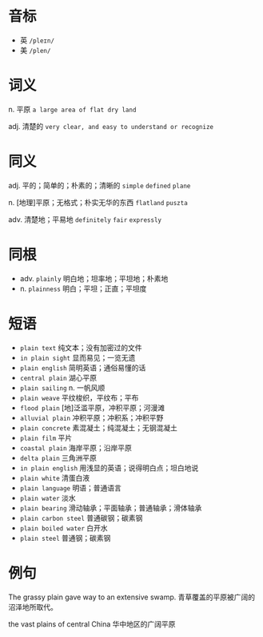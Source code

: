 # 音标

- 英 `/pleɪn/`
- 美 `/plen/`

# 词义

n. 平原
`a large area of flat dry land`

adj. 清楚的
`very clear, and easy to understand or recognize`

# 同义

adj. 平的；简单的；朴素的；清晰的
`simple` `defined` `plane`

n. [地理]平原；无格式；朴实无华的东西
`flatland` `puszta`

adv. 清楚地；平易地
`definitely` `fair` `expressly`

# 同根

- adv. `plainly` 明白地；坦率地；平坦地；朴素地
- n. `plainness` 明白；平坦；正直；平坦度

# 短语

- `plain text` 纯文本；没有加密过的文件
- `in plain sight` 显而易见；一览无遗
- `plain english` 简明英语；通俗易懂的话
- `central plain` 湖心平原
- `plain sailing` n. 一帆风顺
- `plain weave` 平纹梭织，平纹布；平布
- `flood plain` [地]泛滥平原，冲积平原；河漫滩
- `alluvial plain` 冲积平原；冲积系；冲积平野
- `plain concrete` 素混凝土；纯混凝土；无钢混凝土
- `plain film` 平片
- `coastal plain` 海岸平原；沿岸平原
- `delta plain` 三角洲平原
- `in plain english` 用浅显的英语；说得明白点；坦白地说
- `plain white` 清蛋白液
- `plain language` 明语；普通语言
- `plain water` 淡水
- `plain bearing` 滑动轴承；平面轴承；普通轴承；滑体轴承
- `plain carbon steel` 普通碳钢；碳素钢
- `plain boiled water` 白开水
- `plain steel` 普通钢；碳素钢

# 例句

The grassy plain gave way to an extensive swamp.
青草覆盖的平原被广阔的沼泽地所取代。

the vast plains of central China
华中地区的广阔平原



